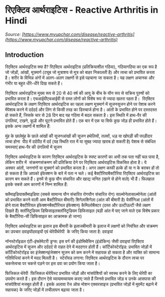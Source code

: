 # रिएक्टिव आर्थराइटिस - Reactive Arthritis in Hindi
_Source: [https://www.myupchar.com/disease/reactive-arthritis](https://www.myupchar.com/disease/reactive-arthritis)_

## Introduction
रिएक्टिव आर्थराइटिस क्या है?
रिएक्टिव आर्थराइटिस (प्रतिक्रियाशील गठिया), गठियागठिया का एक रूप है जो जोड़ों, आंखों, मूत्रमार्ग (ट्यूब जो मूत्राशय से मूत्र को बाहर निकालती है) और त्वचा को प्रभावित करता है। शरीर के विभिन्न अंगों में अलग-अलग लक्षणों से इसे पहचाना जा सकता है। यह लक्षण अचानक और गंभीर या बहुत धीरे-धीरे दिख सकते हैं। 
रिएक्टिव आर्थराइटिस मुख्य रूप से 20 से 40 वर्ष की आयु के बीच के यौन रूप से सक्रिय पुरुषों को प्रभावित करता है। एचआईवीएचआईवी से ग्रस्त लोगों को विशेष रूप से ज्यादा खतरा रहता है। 
रिएक्टिव आर्थराइटिस के लक्षण
रिएक्टिव आर्थराइटिस का पहला लक्षण मूत्रमार्ग में सूजनसूजन होने पर पेशाब करने मेंपेशाब करने में दर्ददर्द और लिंग से किसी तरह का डिस्चार्ज होना है। आंतों के प्रभावित होने पर दस्तदस्त हो सकते हैं, जिसके चार से 28 दिन बाद यह गठिया में बदल सकता है। इस स्थिति में हाथ-पैर की उंगलियां, टखने, कूल्हे और घुटने प्रभावित होते हैं। एक बार में एक या सिर्फ कुछ जोड़ ही प्रभावित होते हैं। इसके अन्य लक्षणों में शामिल हैं:

मुंह के छालेमुंह के छाले
आंखों की सूजनआंखों की सूजन
हथेलियों, तलवों, धड़ या खोपड़ी की पपड़ीदार त्वचा होना 
पीठ में दर्दपीठ में दर्द (यह स्थिति रात में या सुबह ज्यादा खराब हो सकती है)
पेशाब से संबंधित समस्याएं
हाथ-पैर की उंगलियों में सूजन

रिएक्टिव आर्थराइटिस के कारण
रिएक्टिव आर्थराइटिस के स्पष्ट कारणों का अभी तक पता नहीं चल पाया है, लेकिन शरीर में  संक्रमणसंक्रमण की प्रतिक्रिया देने पर रिएक्टिव आर्थराइटिस विकसित होता है। ये अक्सर आंतों, जननांगों या मूत्रमार्ग को प्रभावित करता है। अगर लक्षण काफी हल्के हों या न के बराबर हों तो हो सकता है कि आपको इंफेक्शन के बारे में पता न चले। कई बैक्टीरियाबैक्टीरिया रिएक्टिव आर्थराइटिस का कारण बन सकते हैं। इनमें से कुछ यौन संचारित और खाद्य जनित (खाने से होने वाले) भी हैं। फिलहाल इसके सबसे आम कारणों में निम्न शामिल हैं:

क्लैमाइडियाक्लैमाइडिया (सबसे सामान्य यौन संचारित रोगयौन संचारित रोग)
साल्मोनेलासाल्मोनेला (आंतों को प्रभावित करने वाली आम बैक्टीरियल बीमारी)
शिगेलाशिगेला (आंत की बीमारी है)
येर्सीनिआ (आंतों में होने वाला बैक्टीरियल इंफेक्शनबैक्टीरियल इंफेक्शन)
कैम्पिलोबैक्टर (दस्त और उल्टीउल्टी जैसे लक्षण दिखते हैं)
क्लॉस्ट्रिडियम डिफिसाइलक्लॉस्ट्रिडियम डिफिसाइल (बड़ी आंत में पाए जाने वाले एक विशेष प्रकार के बैक्टीरिया-सी डिफिसाइल का आक्रामक हो जाना)

रिएक्टिव आर्थराइटिस का इलाज
इस बीमारी के इलाजबीमारी के इलाज में लक्षणों को नियंत्रित और संक्रमण का उपचार दवाइयोंदवाइयों एवं थेरेपीथेरेपी  के जरिए किया जाता है:
दवाइयां

नॉनस्टेरॉइडल एंटी-इंफ्लेमेटरी ड्रग्स: इस वर्ग की इंडोमिथैसिन (इंडोकिन) जैसी दवाइयां रिएक्टिव आर्थराइटिस में सूजन और दर्ददर्द से राहत देने में मददगार होती हैं।
कॉर्टिकोस्टेरॉइड: प्रभावित जोड़ों में कॉर्टिकोस्टेरॉइड का इंजेक्शनइंजेक्शन सूजन को कम करने में सहायक हो सकता है और व्यक्ति को सामान्य गतिविधियां करने में मदद मिलती है। 
स्टेरॉयड लगाना: रिएक्टिव आर्थराइटिस के दौरान त्वचा पर चकत्तेत्वचा पर चकत्ते पड़ने पर इस दवा का प्रयोग किया जाता है। 

फिजिकल थेरेपी 
फिजिकल थेरेपिस्ट प्रभावित जोड़ों और मांसपेशियों को स्वस्थ करने के लिए थेरेपी का उपयोग करते हैं। इस दौरान ऐसे व्यायामव्यायाम कराए जाते हैं जिनसे प्रभावित जोड़ व उनके आसपास की मांसपेशियां मजबूत होती हैं। इसके अलावा रेंज ऑफ मोशन एक्सरसाइज (प्रभावित जोड़ों में मूवमेंट बढ़ाने में सहायक) के जरिए जोड़ों में लचीलापन बढ़ाया जाता है।

